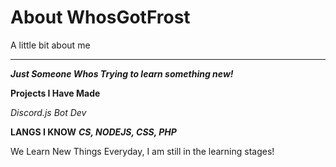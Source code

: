 # About WhosGotFrost
 A little bit about me

 --------------------------

 ***Just Someone Whos Trying to learn something new!***

 **Projects I Have Made**

*Discord.js Bot Dev*

**LANGS I KNOW**
***CS, NODEJS, CSS, PHP***

We Learn New Things Everyday, I am still in the learning stages!
